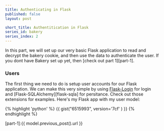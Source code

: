 ```yaml
---
title: Authenticating in Flask
published: false
layout: post

short_title: Authentitication in Flask
series_id: bakery
series_index: 2
---
```


In this part, we will set up our very basic Flask application to read and
decrypt the bakery cookie, and then use the data to authenticate the user.  If
you dont have Bakery set up yet, then [check out part 1][part-1].

### Users

The first thing we need to do is setup user accounts for our Flask application.
We can make this very simple by using [Flask-Login][flask-login] for login and
[Flask-SQLAlchemy][flask-sqla] for persitance.  Check out those extensions for
examples.  Here's my Flask app with my user model:

{% highlight 'python' %}
{{ gist("6515993", version='7cf' ) }}
{% endhighlight %}

[part-1]:{{ model.previous_post().url }}

[flask-login]:http://flask-login.readthedocs.org/en/latest/